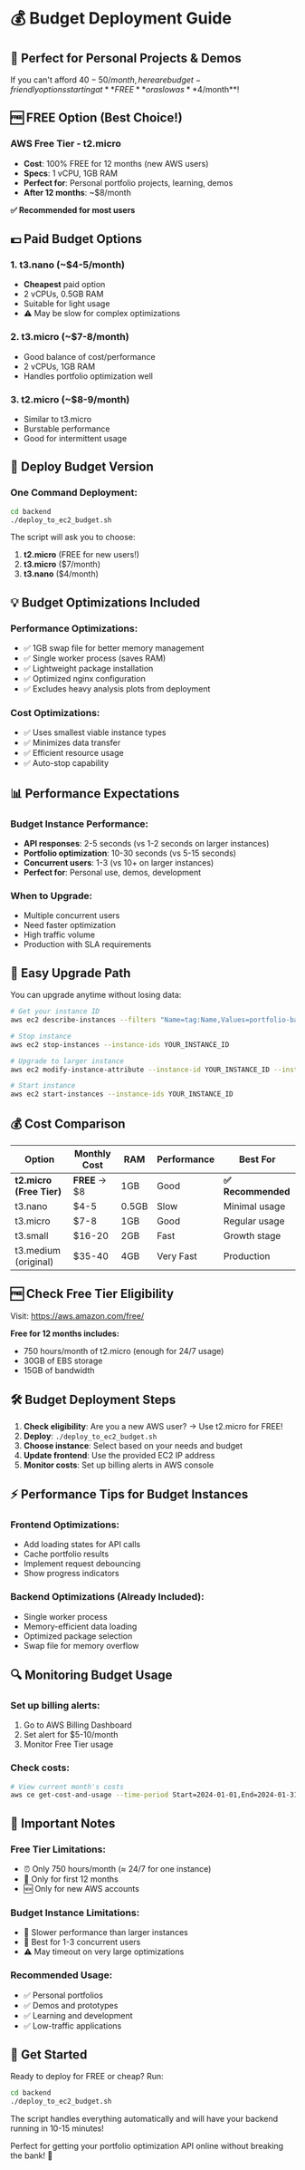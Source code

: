 # 💰 Budget Deployment Guide

## 🎯 Perfect for Personal Projects & Demos

If you can't afford $40-50/month, here are budget-friendly options starting at **FREE** or as low as **$4/month**!

## 🆓 FREE Option (Best Choice!)

### AWS Free Tier - t2.micro
- **Cost**: 100% FREE for 12 months (new AWS users)
- **Specs**: 1 vCPU, 1GB RAM
- **Perfect for**: Personal portfolio projects, learning, demos
- **After 12 months**: ~$8/month

**✅ Recommended for most users**

## 💵 Paid Budget Options

### 1. t3.nano (~$4-5/month)
- **Cheapest** paid option
- 2 vCPUs, 0.5GB RAM
- Suitable for light usage
- ⚠️ May be slow for complex optimizations

### 2. t3.micro (~$7-8/month)
- Good balance of cost/performance  
- 2 vCPUs, 1GB RAM
- Handles portfolio optimization well

### 3. t2.micro (~$8-9/month)
- Similar to t3.micro
- Burstable performance
- Good for intermittent usage

## 🚀 Deploy Budget Version

### One Command Deployment:
```bash
cd backend
./deploy_to_ec2_budget.sh
```

The script will ask you to choose:
1. **t2.micro** (FREE for new users!)
2. **t3.micro** ($7/month)  
3. **t3.nano** ($4/month)

## 💡 Budget Optimizations Included

### Performance Optimizations:
- ✅ 1GB swap file for better memory management
- ✅ Single worker process (saves RAM)
- ✅ Lightweight package installation
- ✅ Optimized nginx configuration
- ✅ Excludes heavy analysis plots from deployment

### Cost Optimizations:
- ✅ Uses smallest viable instance types
- ✅ Minimizes data transfer
- ✅ Efficient resource usage
- ✅ Auto-stop capability

## 📊 Performance Expectations

### Budget Instance Performance:
- **API responses**: 2-5 seconds (vs 1-2 seconds on larger instances)
- **Portfolio optimization**: 10-30 seconds (vs 5-15 seconds)
- **Concurrent users**: 1-3 (vs 10+ on larger instances)
- **Perfect for**: Personal use, demos, development

### When to Upgrade:
- Multiple concurrent users
- Need faster optimization
- High traffic volume
- Production with SLA requirements

## 🔧 Easy Upgrade Path

You can upgrade anytime without losing data:

```bash
# Get your instance ID
aws ec2 describe-instances --filters "Name=tag:Name,Values=portfolio-backend"

# Stop instance
aws ec2 stop-instances --instance-ids YOUR_INSTANCE_ID

# Upgrade to larger instance
aws ec2 modify-instance-attribute --instance-id YOUR_INSTANCE_ID --instance-type t3.small

# Start instance
aws ec2 start-instances --instance-ids YOUR_INSTANCE_ID
```

## 💰 Cost Comparison

| Option | Monthly Cost | RAM | Performance | Best For |
|--------|-------------|-----|-------------|----------|
| **t2.micro (Free Tier)** | **FREE** → $8 | 1GB | Good | **✅ Recommended** |
| t3.nano | $4-5 | 0.5GB | Slow | Minimal usage |
| t3.micro | $7-8 | 1GB | Good | Regular usage |
| t3.small | $16-20 | 2GB | Fast | Growth stage |
| t3.medium (original) | $35-40 | 4GB | Very Fast | Production |

## 🆓 Check Free Tier Eligibility

Visit: https://aws.amazon.com/free/

**Free for 12 months includes:**
- 750 hours/month of t2.micro (enough for 24/7 usage)
- 30GB of EBS storage
- 15GB of bandwidth

## 🛠️ Budget Deployment Steps

1. **Check eligibility**: Are you a new AWS user? → Use t2.micro for FREE!
2. **Deploy**: `./deploy_to_ec2_budget.sh`
3. **Choose instance**: Select based on your needs and budget
4. **Update frontend**: Use the provided EC2 IP address
5. **Monitor costs**: Set up billing alerts in AWS console

## ⚡ Performance Tips for Budget Instances

### Frontend Optimizations:
- Add loading states for API calls
- Cache portfolio results
- Implement request debouncing
- Show progress indicators

### Backend Optimizations (Already Included):
- Single worker process
- Memory-efficient data loading
- Optimized package selection
- Swap file for memory overflow

## 🔍 Monitoring Budget Usage

### Set up billing alerts:
1. Go to AWS Billing Dashboard
2. Set alert for $5-10/month
3. Monitor Free Tier usage

### Check costs:
```bash
# View current month's costs
aws ce get-cost-and-usage --time-period Start=2024-01-01,End=2024-01-31 --granularity MONTHLY --metrics BlendedCost
```

## 🚨 Important Notes

### Free Tier Limitations:
- ⏰ Only 750 hours/month (≈ 24/7 for one instance)
- 📅 Only for first 12 months
- 🆕 Only for new AWS accounts

### Budget Instance Limitations:
- 🐌 Slower performance than larger instances
- 👤 Best for 1-3 concurrent users
- ⚠️ May timeout on very large optimizations

### Recommended Usage:
- ✅ Personal portfolios
- ✅ Demos and prototypes  
- ✅ Learning and development
- ✅ Low-traffic applications

## 🎉 Get Started

Ready to deploy for FREE or cheap? Run:

```bash
cd backend
./deploy_to_ec2_budget.sh
```

The script handles everything automatically and will have your backend running in 10-15 minutes!

Perfect for getting your portfolio optimization API online without breaking the bank! 💪 